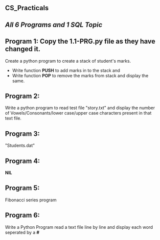 ## CS_Practicals
## _All 6 Programs and 1 SQL Topic_

## Program 1: Copy the 1.1-PRG.py file as they have changed it.
Create a python program to create a stack of student's marks.
- Write function **PUSH** to add marks in to the stack and
- Write function **POP** to remove the marks from stack and display the same.

## Program 2:

Write a python program to read test file "story.txt" and display the number of Vowels/Consonants/lower case/upper case characters present in that text file.

## Program 3:

"Students.dat"

## Program 4:
**NIL**

## Program 5:
Fibonacci series program

## Program 6:
Write a Python Program read a text file line by line and display each word seperated by a **#**
